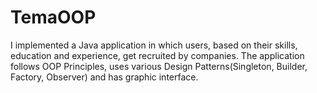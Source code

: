 # TemaOOP

I implemented a Java application in which users, based on their skills, education and experience, get recruited by companies.
The application follows OOP Principles, uses various Design Patterns(Singleton, Builder, Factory, Observer) and has graphic interface.
